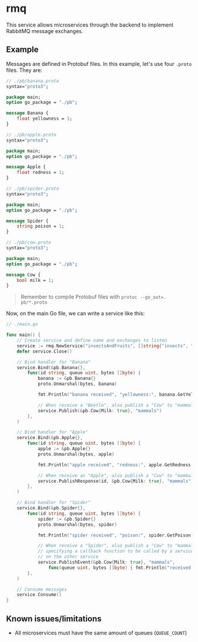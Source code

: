 # rmq

This service allows microservices through the backend to implement RabbitMQ message exchanges.

## Example

Messages are defined in Protobuf files. In this example, let's use four `.proto` files. They are:

```protobuf
// ./pb/banana.proto
syntax="proto3";

package main;
option go_package = "./pb";

message Banana {
    float yellowness = 1;
}
```

```protobuf
// ./pb/apple.proto
syntax="proto3";

package main;
option go_package = "./pb";

message Apple {
    float redness = 1;
}
```

```protobuf
// ./pb/spider.proto
syntax="proto3";

package main;
option go_package = "./pb";

message Spider {
    string poison = 1;
}
```

```protobuf
// ./pb/cow.proto
syntax="proto3";

package main;
option go_package = "./pb";

message Cow {
    bool milk = 1;
}
```

> Remember to compile Protobuf files with `protoc --go_out=. pb/*.proto`

Now, on the main Go file, we can write a service like this:

```go
// ./main.go

func main() {
    // Create service and define name and exchanges to listen
    service := rmq.NewService("insectsAndFruits", []string{"insects", "fruits"})
    defer service.Close()

    // Bind handler for "Banana"
    service.Bind(&pb.Banana{},
        func(id string, queue uint, bytes []byte) {
            banana := &pb.Banana{}
            proto.Unmarshal(bytes, banana)

            fmt.Println("banana received", "yellowness:", banana.GetYellowness(), "queue:", queue)

            // When receive a "Beetle", also publish a "Cow" to "mammals" exchange
            service.Publish(&pb.Cow{Milk: true}, "mammals")
        },
    )

    // Bind handler for "Apple"
    service.Bind(&pb.Apple{},
        func(id string, queue uint, bytes []byte) {
            apple := &pb.Apple{}
            proto.Unmarshal(bytes, apple)

            fmt.Println("apple received", "redness:", apple.GetRedness(), "queue:", queue)

            // When receive an "Apple", also publish a "Cow" to "mammals" as a callback
            service.PublishResponse(id, &pb.Cow{Milk: true}, "mammals")
        },
    )

    // Bind handler for "Spider"
    service.Bind(&pb.Spider{},
        func(id string, queue uint, bytes []byte) {
            spider := &pb.Spider{}
            proto.Unmarshal(bytes, spider)

            fmt.Println("spider received", "poison:", spider.GetPoison(), "queue:", queue)

            // When receive a "Spider", also publish a "Cow" to "mammals" exchange,
            // specifying a callback function to be called by a service.PublishEvent()
            // on the other service
            service.PublishEvent(&pb.Cow{Milk: true}, "mammals",
                func(queue uint, bytes []byte) { fmt.Println("received cow callback") })
        },
    )

    // Consume messages
    service.Consume()
}
```

## Known issues/limitations

- All microservices must have the same amount of queues (`QUEUE_COUNT`)
